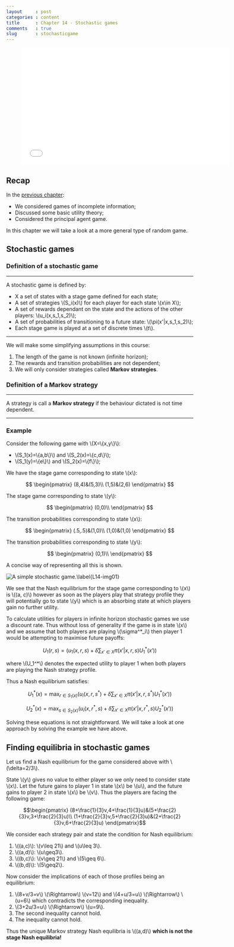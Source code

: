 ```yaml
---
layout     : post
categories : content
title      : Chapter 14 - Stochastic games
comments   : true
slug       : stochasticgame
---
```


<div class="video">
    <figure>
    <iframe width="560" height="315" src="//www.youtube.com/embed/_Fq8_Jg25pY" frameborder="0" allowfullscreen></iframe>
    </figure>
</div>

## Recap

In the [previous chapter]({{site.baseurl}}/Content/Chapter_13_Random_events_and_incomplete_information):

- We considered games of incomplete information;
- Discussed some basic utility theory;
- Considered the principal agent game.

In this chapter we will take a look at a more general type of random game.

## Stochastic games

### Definition of a stochastic game

---

A stochastic game is defined by:

- X a set of states with a stage game defined for each state;
- A set of strategies \\(S_i(x)\\) for each player for each state \\(x\in X\\);
- A set of rewards dependant on the state and the actions of the other players: \\(u_i(x,s_1,s_2)\\);
- A set of probabilities of transitioning to a future state: \\(\pi(x'\|x,s_1,s_2)\\);
- Each stage game is played at a set of discrete times \\(t\\).

---

We will make some simplifying assumptions in this course:

1. The length of the game is not known (infinite horizon);
2. The rewards and transition probabilities are not dependent;
3. We will only consider strategies called **Markov strategies**.

### Definition of a Markov strategy

---

A strategy is call a **Markov strategy** if the behaviour dictated is not time dependent.

---

### Example

Consider the following game with \\(X=\\{x,y\\}\\):

- \\(S_1(x)=\\{a,b\\}\\) and \\(S_2(x)=\\{c,d\\}\\);
- \\(S_1(y)=\\{e\\}\\) and \\(S_2(x)=\\{f\\}\\);

We have the stage game corresponding to state \\(x\\):

$$
\begin{pmatrix}
(8,4)&(5,3)\\
(1,5)&(2,6)
\end{pmatrix}
$$

The stage game corresponding to state \\(y\\):

$$
\begin{pmatrix}
(0,0)\\
\end{pmatrix}
$$

The transition probabilities corresponding to state \\(x\\):

$$
\begin{pmatrix}
(.5,.5)&(1,0)\\
(1,0)&(1,0)
\end{pmatrix}
$$

The transition probabilities corresponding to state \\(y\\):

$$
\begin{pmatrix}
(0,1)\\
\end{pmatrix}
$$

A concise way of representing all this is shown.

![A simple stochastic game.\label{L14-img01}]({{site.baseurl}}/Content/images/L14-img01.png)

We see that the Nash equilibrium for the stage game corresponding to \\(x\\) is \\((a, c)\\) however as soon as the players play that strategy profile they will potentially go to state \\(y\\) which is an absorbing state at which players gain no further utility.

To calculate utilities for players in infinite horizon stochastic games we use a discount rate. Thus without loss of generality if the game is in state \\(x\\) and we assume that both players are playing \\(\sigma^*_i\\) then player 1 would be attempting to maximise future payoffs:

$$U_1(r,s)=\left(u_1(x,r,s)+\delta\sum_{x'\in X}\pi(x'|x,r,s)U_1^*(x')\right)$$

where \\(U_1^*\\) denotes the expected utility to player 1 when both players are playing the Nash strategy profile.

Thus a Nash equilibrium satisfies:

$$U_1^*(x)=\max_{r\in S_1(x)}(u_i(x,r,s^* )+\delta\sum_{x'\in X}\pi(x'|x,r,s^*)U_1^*(x'))$$

$$U_2^*(x)=\max_{s\in S_2(x)}(u_i(x,r^*,s)+\delta\sum_{x'\in X}\pi(x'|x,r^*,s)U_2^*(x'))$$

Solving these equations is not straightforward. We will take a look at one approach by solving the example we have above.

## Finding equilibria in stochastic games

Let us find a Nash equilibrium for the game considered above with \\(\delta=2/3\\).

State \\(y\\) gives no value to either player so we only need to consider state \\(x\\). Let the future gains to player 1 in state \\(x\\) be \\(u\\), and the future gains to player 2 in state \\(x\\) be \\(v\\). Thus the players are facing the following game:

$$\begin{pmatrix}
(8+\frac{1}{3}v,4+\frac{1}{3}u)&(5+\frac{2}{3}v,3+\frac{2}{3}u)\\
(1+\frac{2}{3}v,5+\frac{2}{3}u)&(2+\frac{2}{3}v,6+\frac{2}{3}u)
\end{pmatrix}$$

We consider each strategy pair and state the condition for Nash equilibrium:

1. \\((a,c)\\): \\(v\leq 21\\) and \\(u\leq 3\\).
2. \\((a,d)\\): \\(u\geq3\\).
3. \\((b,c)\\): \\(v\geq 21\\) and \\(5\geq 6\\).
4. \\((b,d)\\): \\(5\geq2\\).

Now consider the implications of each of those profiles being an equilibrium:

1. \\(8+v/3=v\\) \\(\Rightarrow\\) \\(v=12\\) and \\(4+u/3=u\\) \\(\Rightarrow\\) \\(u=6\\) which contradicts the corresponding inequality.
2. \\(3+2u/3=u\\) \\(\Rightarrow\\) \\(u=9\\).
3. The second inequality cannot hold.
4. The inequality cannot hold.

Thus the unique Markov strategy Nash equilibria is \\((a,d)\\) **which is not the stage Nash equilibria!**
